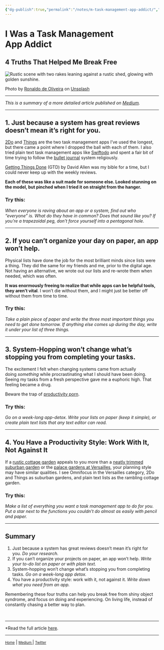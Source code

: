 ```yaml
---
{"dg-publish":true,"permalink":"/notes/m-task-management-app-addict/","dgHomeLink":true,"dgPassFrontmatter":false}
---
```



# I Was a Task Management App Addict

## 4 Truths That Helped Me Break Free

![Rustic scene with two rakes leaning against a rustic shed, glowing with golden sunshine.](https://cdn-images-1.medium.com/max/1600/0*xoRbIexmeFFl_cWx)

Photo by [Ronaldo de Oliveira](https://unsplash.com/@ronaldordeoliveira?utm_source=medium&utm_medium=referral) on [Unsplash](https://unsplash.com/?utm_source=medium&utm_medium=referral)

---
*This is a summary of a more detailed article published on [Medium](https://medium.com/live-your-life-on-purpose/i-was-a-task-management-app-addict-92396f23ece5).*

---

## 1. Just because a system has great reviews doesn’t mean it’s right for you.

[2Do](https://www.2doapp.com/) and [Things](https://culturedcode.com/things/) are the two task management apps I’ve used the longest, but there came a point where I dropped the ball with each of them. I also tried plain text task management apps like [Swiftodo](https://swiftodoapp.com/desktop/) and spent a fair bit of time trying to follow the [bullet journal](https://bulletjournal.com/) system religiously.

[Getting Things Done](https://www.amazon.com/Getting-Things-Done-Stress-Free-Productivity/dp/0143126563) (GTD) by David Allen was my bible for a time, but I could never keep up with the weekly reviews.

**Each of these was like a suit made for someone else. Looked stunning on the model, but pinched when I tried it on straight from the hanger.**

### Try this:
_When everyone is raving about an app or a system, find out who “everyone” is. What do they have in common? Does that sound like you? If you’re a trapezoidal peg, don’t force yourself into a pentagonal hole._

---

## 2. If you can’t organize your day on paper, an app won’t help.

Physical lists have done the job for the most brilliant minds since lists were a thing. They did the same for my friends and me, prior to the digital age. Not having an alternative, we wrote out our lists and re-wrote them when needed, which was often.

**It was enormously freeing to realize that while apps can be helpful tools, they aren’t vital**. I won’t die without them, and I might just be better off without them from time to time.

### Try this:
_Take a plain piece of paper and write the three most important things you need to get done tomorrow. If anything else comes up during the day, write it under your list of three things._

---
## 3. System-Hopping won’t change what’s stopping you from completing your tasks.

The excitement I felt when changing systems came from actually doing _something_ while procrastinating what I should have been doing. Seeing my tasks from a fresh perspective gave me a euphoric high. That feeling became a drug.

Beware the trap of [productivity porn](https://nesslabs.com/productivity-porn).

### Try this:
_Go on a week-long app-detox. Write your lists on paper (keep it simple), or create plain text lists that any text editor can read._

---

## 4. You Have a Productivity Style: Work With It, Not Against It

If a [rustic cottage garden](https://www.pinterest.com.au/waterfieldfox2/rustic-cottage-style-gardens/) appeals to you more than a [neatly trimmed suburban garden](https://www.pinterest.com.au/search/pins/?q=landscape%20front%20yard&rs=typed&term_meta[]=landscape%7Ctyped&term_meta[]=front%7Ctyped&term_meta[]=yard%7Ctyped) or the [palace gardens at Versailles](http://en.chateauversailles.fr/discover/estate/gardens), your planning style may have similar qualities. I see Omnifocus in the Versailles category, 2Do and Things as suburban gardens, and plain text lists as the rambling cottage garden.

### Try this:
_Make a list of everything you want a task management app to do for you. Put a star next to the functions you couldn’t do almost as easily with pencil and paper._

---

## Summary

1.  Just because a system has great reviews doesn’t mean it’s right for you. _Do your research._
2.  If you can’t organize your projects on paper, an app won’t help. _Write your to-do list on paper or with plain text._
3.  System-hopping won’t change what’s stopping you from completing tasks. _Go on a week-long app detox._
4.  You have a productivity style: work with it, not against it. _Write down what you need from an app._

Remembering these four truths can help you break free from shiny object syndrome, and focus on doing and experiencing. On living life, instead of constantly chasing a better way to plan.

<br>

---
*Read the full article [here](https://medium.com/live-your-life-on-purpose/i-was-a-task-management-app-addict-92396f23ece5). 

---
<a href="https://plaintextpaper-less.netlify.app" style="font-size: .8em">Home</a> | <a href="https://medium.com/@miscellaneplans/about" style="font-size: .8em">Medium </a> | <a href="https://twitter.com/miscellaneplans" style="font-size:.8em">Twitter</a>